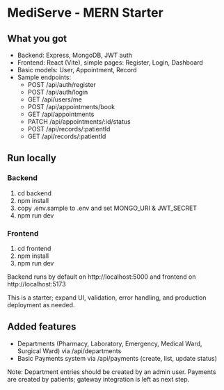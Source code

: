 # MediServe - MERN Starter

## What you got
- Backend: Express, MongoDB, JWT auth
- Frontend: React (Vite), simple pages: Register, Login, Dashboard
- Basic models: User, Appointment, Record
- Sample endpoints:
  - POST /api/auth/register
  - POST /api/auth/login
  - GET /api/users/me
  - POST /api/appointments/book
  - GET /api/appointments
  - PATCH /api/appointments/:id/status
  - POST /api/records/:patientId
  - GET /api/records/:patientId

## Run locally

### Backend
1. cd backend
2. npm install
3. copy .env.sample to .env and set MONGO_URI & JWT_SECRET
4. npm run dev

### Frontend
1. cd frontend
2. npm install
3. npm run dev

Backend runs by default on http://localhost:5000 and frontend on http://localhost:5173

This is a starter; expand UI, validation, error handling, and production deployment as needed.

## Added features
- Departments (Pharmacy, Laboratory, Emergency, Medical Ward, Surgical Ward) via /api/departments
- Basic Payments system via /api/payments (create, list, update status)

Note: Department entries should be created by an admin user. Payments are created by patients; gateway integration is left as next step.
